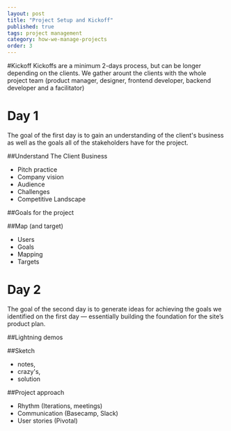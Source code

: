 ```yaml
---
layout: post
title: "Project Setup and Kickoff"
published: true
tags: project management
category: how-we-manage-projects
order: 3
---
```


#Kickoff
Kickoffs are a minimum 2-days process, but can be longer depending on the clients. We gather arount the clients with the whole project team (product manager, designer, frontend developer, backend developer and a facilitator)

# Day 1
The goal of the first day is to gain an understanding of the client's business as well as the goals all of the stakeholders have for the project.

##Understand The Client Business
* Pitch practice
* Company vision
* Audience
* Challenges
* Competitive Landscape

##Goals for the project

##Map (and target)
* Users
* Goals
* Mapping
* Targets

# Day 2
The goal of the second day is to generate ideas for achieving
the goals we identified on the first day — essentially
building the foundation for the site’s product plan.

##Lightning demos

##Sketch
* notes,
* crazy's,
* solution

##Project approach
* Rhythm (Iterations, meetings)
* Communication (Basecamp, Slack)
* User stories (Pivotal)
